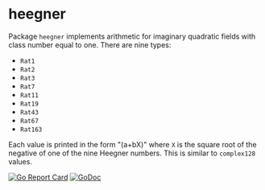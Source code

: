 # heegner

Package `heegner` implements arithmetic for imaginary quadratic fields with class number equal to one. There are nine types:

* `Rat1`
* `Rat2`
* `Rat3`
* `Rat7`
* `Rat11`
* `Rat19`
* `Rat43`
* `Rat67`
* `Rat163`

Each value is printed in the form "(a+bX)" where `X` is the square root of the negative of one of the nine Heegner numbers. This is similar to `complex128` values.

[![Go Report Card](https://goreportcard.com/badge/gojp/goreportcard)](https://goreportcard.com/report/github.com/meirizarrygelpi/numbers/heegner) [![GoDoc](https://godoc.org/github.com/meirizarrygelpi/numbers/heegner?status.svg)](https://godoc.org/github.com/meirizarrygelpi/numbers/heegner)